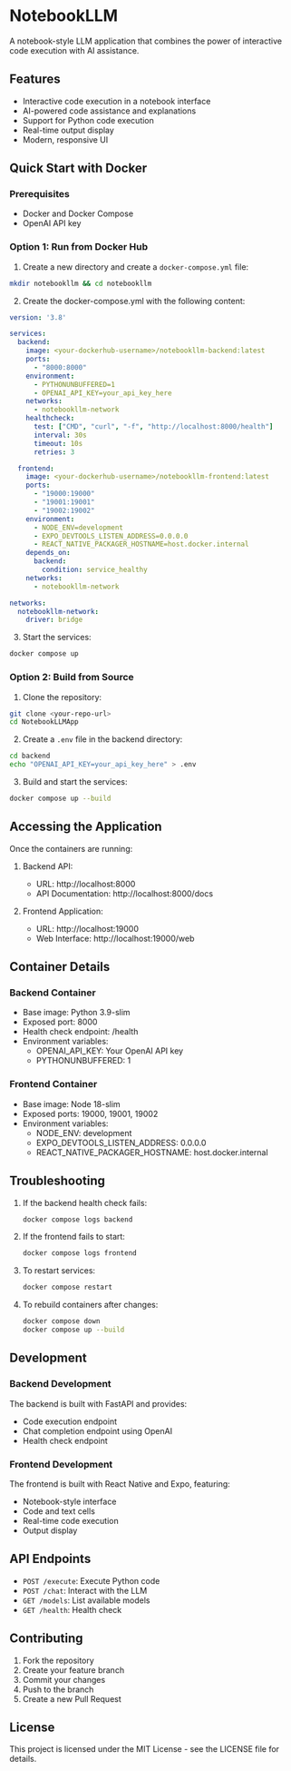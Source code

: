 # NotebookLLM

A notebook-style LLM application that combines the power of interactive code execution with AI assistance.

## Features

- Interactive code execution in a notebook interface
- AI-powered code assistance and explanations
- Support for Python code execution
- Real-time output display
- Modern, responsive UI

## Quick Start with Docker

### Prerequisites

- Docker and Docker Compose
- OpenAI API key

### Option 1: Run from Docker Hub

1. Create a new directory and create a `docker-compose.yml` file:
```bash
mkdir notebookllm && cd notebookllm
```

2. Create the docker-compose.yml with the following content:
```yaml
version: '3.8'

services:
  backend:
    image: <your-dockerhub-username>/notebookllm-backend:latest
    ports:
      - "8000:8000"
    environment:
      - PYTHONUNBUFFERED=1
      - OPENAI_API_KEY=your_api_key_here
    networks:
      - notebookllm-network
    healthcheck:
      test: ["CMD", "curl", "-f", "http://localhost:8000/health"]
      interval: 30s
      timeout: 10s
      retries: 3

  frontend:
    image: <your-dockerhub-username>/notebookllm-frontend:latest
    ports:
      - "19000:19000"
      - "19001:19001"
      - "19002:19002"
    environment:
      - NODE_ENV=development
      - EXPO_DEVTOOLS_LISTEN_ADDRESS=0.0.0.0
      - REACT_NATIVE_PACKAGER_HOSTNAME=host.docker.internal
    depends_on:
      backend:
        condition: service_healthy
    networks:
      - notebookllm-network

networks:
  notebookllm-network:
    driver: bridge
```

3. Start the services:
```bash
docker compose up
```

### Option 2: Build from Source

1. Clone the repository:
```bash
git clone <your-repo-url>
cd NotebookLLMApp
```

2. Create a `.env` file in the backend directory:
```bash
cd backend
echo "OPENAI_API_KEY=your_api_key_here" > .env
```

3. Build and start the services:
```bash
docker compose up --build
```

## Accessing the Application

Once the containers are running:

1. Backend API: 
   - URL: http://localhost:8000
   - API Documentation: http://localhost:8000/docs

2. Frontend Application:
   - URL: http://localhost:19000
   - Web Interface: http://localhost:19000/web

## Container Details

### Backend Container
- Base image: Python 3.9-slim
- Exposed port: 8000
- Health check endpoint: /health
- Environment variables:
  - OPENAI_API_KEY: Your OpenAI API key
  - PYTHONUNBUFFERED: 1

### Frontend Container
- Base image: Node 18-slim
- Exposed ports: 19000, 19001, 19002
- Environment variables:
  - NODE_ENV: development
  - EXPO_DEVTOOLS_LISTEN_ADDRESS: 0.0.0.0
  - REACT_NATIVE_PACKAGER_HOSTNAME: host.docker.internal

## Troubleshooting

1. If the backend health check fails:
   ```bash
   docker compose logs backend
   ```

2. If the frontend fails to start:
   ```bash
   docker compose logs frontend
   ```

3. To restart services:
   ```bash
   docker compose restart
   ```

4. To rebuild containers after changes:
   ```bash
   docker compose down
   docker compose up --build
   ```

## Development

### Backend Development

The backend is built with FastAPI and provides:
- Code execution endpoint
- Chat completion endpoint using OpenAI
- Health check endpoint

### Frontend Development

The frontend is built with React Native and Expo, featuring:
- Notebook-style interface
- Code and text cells
- Real-time code execution
- Output display

## API Endpoints

- `POST /execute`: Execute Python code
- `POST /chat`: Interact with the LLM
- `GET /models`: List available models
- `GET /health`: Health check

## Contributing

1. Fork the repository
2. Create your feature branch
3. Commit your changes
4. Push to the branch
5. Create a new Pull Request

## License

This project is licensed under the MIT License - see the LICENSE file for details. 
